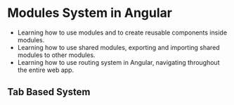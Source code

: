 # Modules System in Angular

- Learning how to use modules and to create reusable components inside modules.
- Learning how to use shared modules, exporting and importing shared modules to other modules.
- Learning how to use routing system in Angular, navigating throughout the entire web app.

## Tab Based System
